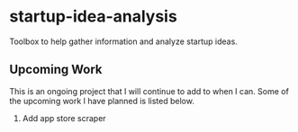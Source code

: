 # startup-idea-analysis
Toolbox to help gather information and analyze startup ideas.

## Upcoming Work
This is an ongoing project that I will continue to add to when I can. Some of the upcoming work I have planned is listed below.

1. Add app store scraper
